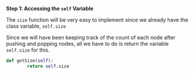 <!--title={The Size of the Linked List}--> 

<!--badges={Algorithms:9,Python:9}-->

<!--concepts={Size of a Linked List}-->

**Step 1: Accessing the `self` Variable**

The `size` function will be very easy to implement since we already have the class variable, `self.size`

Since we will have been keeping track of the count of each node after pushing and popping nodes, all we have to do is return the variable `self.size` for this. 

```python
def getSize(self):
		return self.size
```

